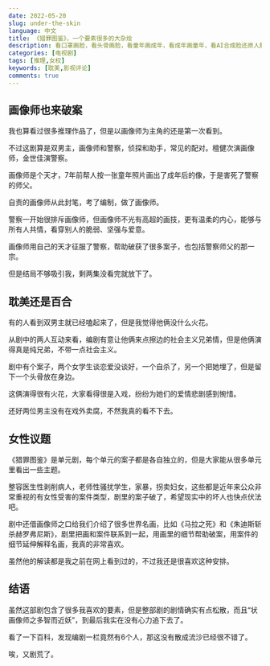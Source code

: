 ```yaml
---
date: 2022-05-20
slug: under-the-skin
language: 中文
title: 《猎罪图鉴》，一个要素很多的大杂烩
description: 看口罩画脸，看头骨画脸，看童年画成年，看成年画童年，看AI合成脸还原人脸，他就是个神。
categories: [电视剧]
tags: [推理,女权]
keywords: [耽美,影视评论]
comments: true
---
```


## 画像师也来破案

我也算看过很多推理作品了，但是以画像师为主角的还是第一次看到。

不过这剧算是双男主，画像师和警察，侦探和助手，常见的配对。檀健次演画像师，金世佳演警察。

画像师是个天才，7年前帮人按一张童年照片画出了成年后的像，于是害死了警察的师父。

自责的画像师从此封笔，考了编制，做了画像师。

警察一开始很排斥画像师，但画像师不光有高超的画技，更有温柔的内心，能够与所有人共情，看穿别人的脆弱、坚强与爱意。

画像师用自己的天才征服了警察，帮助破获了很多案子，也包括警察师父的那一宗。

但是结局不够吸引我，剩两集没看完就放下了。

## 耽美还是百合

有的人看到双男主就已经嗑起来了，但是我觉得他俩没什么火花。

从剧中的两人互动来看，编剧有意让他俩来点擦边的社会主义兄弟情，但是他俩演得真是纯兄弟，不带一点社会主义。

剧中有个案子，两个女学生谈恋爱没谈好，一个自杀了，另一个把她埋了，但是留下一个头骨放在身边。

这俩演得很有火花，大家看得很是入戏，纷纷为她们的爱情悲剧感到惋惜。

还好两位男主没有在戏外卖腐，不然我真的看不下去。

## 女性议题

《猎罪图鉴》是单元剧，每个单元的案子都是各自独立的，但是大家能从很多单元里看出一些主题。

整容医生性剥削病人，老师性骚扰学生，家暴，拐卖妇女，这些都是近年来公众非常重视的有女性受害的案件类型，剧里的案子破了，希望现实中的坏人也快点伏法吧。

剧中还借画像师之口给我们介绍了很多世界名画，比如《马拉之死》和《朱迪斯斩杀赫罗弗尼斯》，剧里把画和案件联系到一起，用画里的细节帮助破案，用案件的细节延伸解释名画，我真的非常喜欢。

虽然他的解读都是我之前在网上看到过的，不过我还是很喜欢这种安排。

## 结语

虽然这部剧包含了很多我喜欢的要素，但是整部剧的剧情确实有点松散，而且“状画像师之多智而近妖”，到最后我实在没有心力追下去了。

看了一下百科，发现编剧一栏竟然有6个人，那这没有散成流沙已经很不错了。

唉，又剧荒了。
